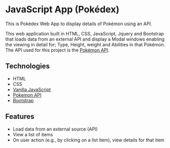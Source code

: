 # JavaScript App (Pokédex)

This is Pokédex Web App to display details of Pokémon using an API.

This web application built in HTML, CSS, JavaScript, Jquery and Bootstrap that loads data from an external API and display a Modal windows enabling the viewing in detail for; Type, Height, weight and Abilities in that Pokémon. The API used for this project is the [Pokémon API](https://pokeapi.co/).

## Technologies

- HTML
- CSS
- [Vanilla JavaScript](http://vanilla-js.com/)
- [Pokemon API](https://pokeapi.co)
- [Bootstrap](https://getbootstrap.com)

## Features

- Load data from an external source (API)
- View a list of items
- On user action (e.g., by clicking on a list item), view details for that item

